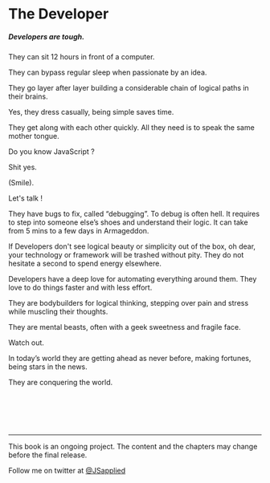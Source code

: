 # The Developer

##### Developers are tough.

They can sit 12 hours in front of a computer. 

They can bypass regular sleep when passionate by an idea. 

They go layer after layer building a considerable chain of logical paths in their brains. 

Yes, they dress casually, being simple saves time.  

They get along with each other quickly. All they need is to speak the same mother tongue. 

Do you know JavaScript ? 

Shit yes. 

(Smile). 

Let's talk !  

They have bugs to fix, called “debugging”. To debug is often hell. It requires to step into someone else’s shoes and understand their logic. It can take from 5 mins to a few days in Armageddon. 

If Developers don't see logical beauty or simplicity out of the box,  oh dear, your technology or framework will be trashed without pity. They do not hesitate a second to spend energy elsewhere. 

Developers have a deep love for automating everything around them. They love to do things faster and with less effort.

They are bodybuilders for logical thinking, stepping over pain and stress while muscling their thoughts. 

They are mental beasts, often with a geek sweetness and fragile face. 

Watch out. 

In today’s world they are getting ahead as never before, making fortunes, being stars in the news. 

They are conquering the world. 
 
<br />
<br />
<br />
<br />

***
 
This book is an ongoing project. The content and the chapters may change before the final release.

Follow me on twitter at [@JSapplied](https://twitter.com/JSapplied) 










